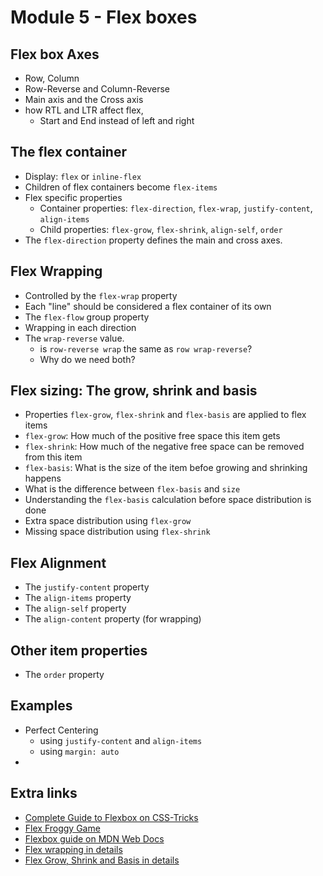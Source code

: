 # Module 5 - Flex boxes
## Flex box Axes
* Row, Column
* Row-Reverse and Column-Reverse
* Main axis and the Cross axis
* how RTL and LTR affect flex, 
  * Start and End instead of left and right
  
## The flex container
* Display: `flex` or `inline-flex`
* Children of flex containers become `flex-items`
* Flex specific properties
  * Container properties: `flex-direction`, `flex-wrap`, `justify-content`, `align-items`
  * Child properties: `flex-grow`, `flex-shrink`, `align-self`, `order`
* The `flex-direction` property defines the main and cross axes.

## Flex Wrapping
* Controlled by the `flex-wrap` property
* Each "line" should be considered a flex container of its own
* The `flex-flow` group property
* Wrapping in each direction
* The `wrap-reverse` value.
  * is `row-reverse wrap` the same as `row wrap-reverse`? 
  * Why do we need both?

## Flex sizing: The grow, shrink and basis
* Properties `flex-grow`, `flex-shrink` and `flex-basis` are applied to flex items
* `flex-grow`: How much of the positive free space this item gets
* `flex-shrink`: How much of the negative free space can be removed from this item
* `flex-basis`: What is the size of the item befoe growing and shrinking happens
* What is the difference between `flex-basis` and `size`
* Understanding the `flex-basis` calculation before space distribution is done
* Extra space distribution using `flex-grow`
* Missing space distribution using `flex-shrink`
  
## Flex Alignment
* The `justify-content` property
* The `align-items` property
* The `align-self` property
* The `align-content` property (for wrapping)

## Other item properties
* The `order` property


## Examples
* Perfect Centering
  * using `justify-content` and `align-items`
  * using `margin: auto`
* 

## Extra links
* [Complete Guide to Flexbox on CSS-Tricks](https://css-tricks.com/snippets/css/a-guide-to-flexbox/)
* [Flex Froggy Game](https://flexboxfroggy.com/)
* [Flexbox guide on MDN Web Docs](https://developer.mozilla.org/en-US/docs/Web/CSS/CSS_Flexible_Box_Layout/Basic_Concepts_of_Flexbox)
* [Flex wrapping in details](https://developer.mozilla.org/en-US/docs/Web/CSS/CSS_Flexible_Box_Layout/Mastering_Wrapping_of_Flex_Items)
* [Flex Grow, Shrink and Basis in details](https://developer.mozilla.org/en-US/docs/Web/CSS/CSS_Flexible_Box_Layout/Controlling_Ratios_of_Flex_Items_Along_the_Main_Ax)